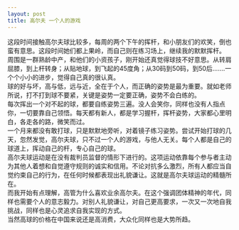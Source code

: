 ```yaml
---
layout: post
title: 高尔夫 一个人的游戏
---
```


<p>这段时间接触高尔夫球比较多，每周的两个下午的挥杆，和小朋友们的欢笑，倒也蛮有意思。这段时间她们都上果岭，而自己则在练习场上，继续我的默默挥杆。<br />
周围是一群熟龄中产，和他们的小资孩子，刚开始还真觉得球技不好意思。从转肩屈膝，到上杆转身；从贴地球，到飞起的45度角；从30码到50码，到50后…….一个个小小的进步，觉得自己真的很认真。<br />
球的好与坏，高与低，远与近，全在于个人，而正确的姿势是最为重要。就如老师所说，打不打到球不要紧，关键是姿势一定要正确，姿势不会白练的。<br />
每次挥出一个对不起的球，都要自练姿势三遍。没人会笑你，同样也没有人指点你，一切要靠自己领悟。每天都有新人，都是学习握杆，挥杆姿势，大家都心里明白，各走各的路，微笑而过。<br />
一个月来都没有敢打球，只是默默地旁听，对着镜子练习姿势。尝试开始打球的几天，忽然发觉，高尔夫球，只不过一个人的游戏，与他人无关。每个人都是自己的球道上，挥动自己的杆，专心自己的球。<br />
高尔夫球运动是在没有裁判员监督的情形下进行的。这项运动依靠每个参与者主动为其他人着想和自觉遵守规则的诚实和信用。不论对抗多么激烈，所有人都应当自觉约束自己的行为，在任何时候都表现出礼貌谦让。这就是高尔夫球运动的精髓所在。<br />
而我开始有点理解，高管为什么喜欢业余高尔夫。在这个强调团体精神的年代，同样也需要个人的意志毅力。对别人礼貌谦让，对自己更高要求，一次又一次地自我挑战，同样也是心灵追求自我实现的方式。<br />
当然高球的价格在中国来说还是高消费，大众化同样也是大势所趋。</p>

